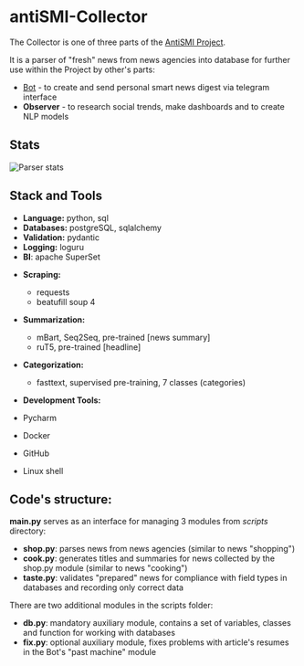 # antiSMI-Collector

The Collector is one of three parts of the [AntiSMI Project](https://github.com/maxlethal/antiSMI-Project).

It is a parser of "fresh" news from news agencies into database for further use within the Project by other's parts:
* [Bot](https://github.com/maxlethal/antiSMI-Bot) - to create and send personal smart news digest via telegram interface 
* **Observer** - to research social trends, make dashboards and to create NLP models

## Stats
![Parser stats](https://github.com/maxlethal/antiSMI-Collector/blob/master/img/Parser%20stats.png?raw=true)


## Stack and Tools

* **Language:** python, sql 
* **Databases:** postgreSQL, sqlalchemy
* **Validation:** pydantic
* **Logging:** loguru
* **BI**: apache SuperSet

- **Scraping:**
    - requests
    - beatufill soup 4
- **Summarization:**
    - mBart, Seq2Seq, pre-trained [news summary]
    - ruT5, pre-trained [headline]
- **Categorization:**
    - fasttext, supervised pre-training, 7 classes (categories)

- **Development Tools:**
- Pycharm
- Docker
- GitHub
- Linux shell


## Code's structure:

**main.py** serves as an interface for managing 3 modules from _scripts_ directory:
- **shop.py**: parses news from news agencies (similar to news "shopping")
- **cook.py**: generates titles and summaries for news collected by the shop.py module (similar to news "cooking")
- **taste.py**: validates "prepared" news for compliance with field types in databases and recording only correct data

There are two additional modules in the scripts folder:
- **db.py**: mandatory auxiliary module, contains a set of variables, classes and function for working with databases
- **fix.py**: optional auxiliary module, fixes problems with article's resumes in the Bot's "past machine" module

